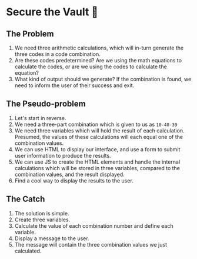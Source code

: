 # Secure the Vault 🔐

## The Problem

1. We need three arithmetic calculations, which will in-turn generate the three codes in a code combination.
2. Are these codes predetermined? Are we using the math equations to calculate the codes, or are we using the codes to calculate the equation?
3. What kind of output should we generate? If the combination is found, we need to inform the user of their success and exit.

## The Pseudo-problem

1. Let's start in reverse.
2. We need a three-part combination which is given to us as `10-40-39`
3. We need three variables which will hold the result of each calculation. Presumed, the values of these calculations will each equal one of the combination values.
4. We can use HTML to display our interface, and use a form to submit user information to produce the results.
5. We can use JS to create the HTML elements and handle the internal calculations which will be stored in three variables, compared to the combination values, and the result displayed.
6. Find a cool way to display the results to the user.

## The Catch

1. The solution is simple.
2. Create three variables.
3. Calculate the value of each combination number and define each variable.
4. Display a message to the user.
5. The message will contain the three combination values we just calculated.
